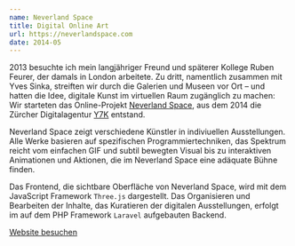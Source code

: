 ```yaml
---
name: Neverland Space
title: Digital Online Art
url: https://neverlandspace.com
date: 2014-05
---
```

2013 besuchte ich mein langjähriger Freund und späterer Kollege Ruben Feurer, der damals in London arbeitete. Zu dritt, namentlich zusammen mit Yves Sinka, streiften wir durch die Galerien und Museen vor Ort – und hatten die Idee, digitale Kunst im virtuellen Raum zugänglich zu machen: Wir starteten das Online-Projekt [Neverland Space](https://neverlandspace.com), aus dem 2014 die Zürcher Digitalagentur [Y7K](https://y7k.com) entstand.

Neverland Space zeigt verschiedene Künstler in indiviuellen Ausstellungen. Alle Werke basieren auf spezifischen Programmiertechniken, das Spektrum reicht vom einfachen GIF und subtil bewegten Visual bis zu interaktiven Animationen und Aktionen, die im Neverland Space eine adäquate Bühne finden.

Das Frontend, die sichtbare Oberfläche von Neverland Space, wird mit dem JavaScript Framework `Three.js` dargestellt. Das Organisieren und Bearbeiten der Inhalte, das Kuratieren der digitalen Ausstellungen, erfolgt im auf dem PHP Framework `Laravel` aufgebauten Backend.

[Website besuchen](https://neverlandspace.com)
